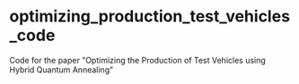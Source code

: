 # optimizing_production_test_vehicles_code
Code for the paper "Optimizing the Production of Test Vehicles using Hybrid Quantum Annealing"
